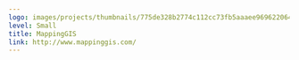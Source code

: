 ```yaml
---
logo: images/projects/thumbnails/775de328b2774c112cc73fb5aaaee9696220649b.png.150x50_q85.png
level: Small
title: MappingGIS
link: http://www.mappinggis.com/
---
```

